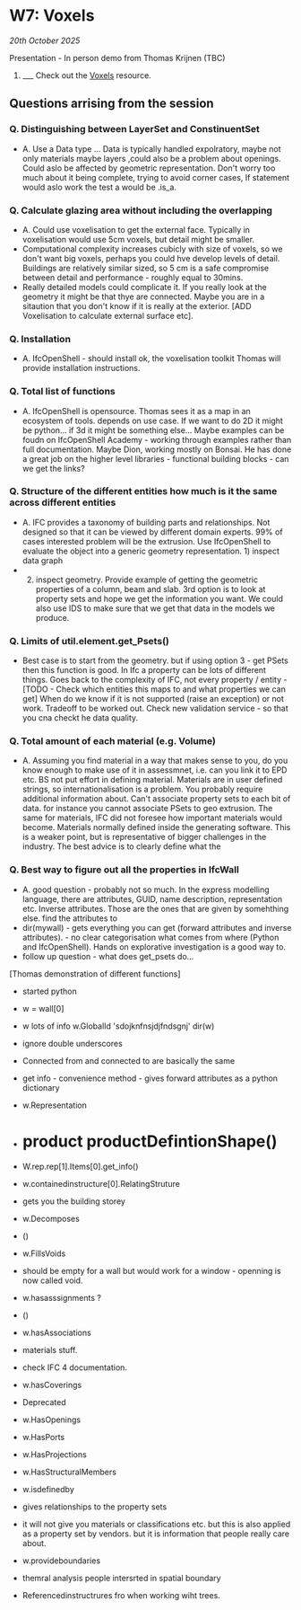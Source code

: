 # W7: Voxels

*20th October 2025*

Presentation - In person demo from Thomas Krijnen (TBC)

1. ___ Check out the [Voxels] resource.

## Questions arrising from the session

### Q. Distinguishing between LayerSet and ConstinuentSet
* A. Use a Data type ... Data is typically handled expolratory, maybe not only materials maybe layers ,could also be a problem about openings. Could aslo be affected by geometric representation. Don't worry too much about it being complete, trying to avoid corner cases, If statement would aslo work
the test a would be .is_a. 

### Q. Calculate glazing area without including the overlapping
* A. Could use voxelisation to get the external face. Typically in voxelisation would use 5cm voxels, but detail might be smaller.
* Computational complexity increases cubicly with size of voxels, so we don't want big voxels, perhaps you could hve develop levels of detail. Buildings are relatively similar sized, so 5 cm is a safe compromise between detail and performance - roughly equal to 30mins.
* Really detailed models could complicate it. If you really look at the geometry it might be that thye are connected. Maybe you are in a sitaution that you don't know if it is really at the exterior. [ADD Voxelisation to calculate external surface etc].

### Q. Installation
* A. IfcOpenShell - should install ok, the voxelisation toolkit Thomas will provide installation instructions.

### Q. Total list of functions
* A. IfcOpenShell is opensource. Thomas sees it as a map in an ecosystem of tools. depends on use case. If we want to do 2D it might be python... if 3d it might be something else... Maybe examples can be foudn on IfcOpenShell Academy - working through examples rather than full documentation. Maybe Dion, working mostly on Bonsai. He has done a great job on the higher level libraries - functional building blocks - can we get the links?

### Q. Structure of the different entities how much is it the same across different entities
* A. IFC provides a taxonomy of building parts and relationships. Not designed so that it can be viewed by different domain experts. 99% of cases interested problem will be the extrusion. Use IfcOpenShell to evaluate the object into a generic geometry representation. 1) inspect data graph
* 2) inspect geometry. Provide example of getting the geometric properties of a column, beam and slab. 3rd option is to look at property sets and hope we get the information you want. We could also use IDS to make sure that we get that data in the models we produce.

### Q. Limits of util.element.get_Psets()
* Best case is to start from the geometry. but if using option 3 - get PSets then this function is good. In Ifc a property can be lots of different things. Goes back to the complexity of IFC, not every property / entity - [TODO - Check which entities this maps to and what properties we can get] When do we know if it is not supported (raise an exception) or not work. Tradeoff to be worked out. Check new validation service - so that you cna checkt he data quality.

### Q. Total amount of each material (e.g. Volume)
* A. Assuming you find material in a way that makes sense to you, do you know enough to make use of it in assessmnet, i.e. can you link it to EPD etc. BS not put effort in defining material. Materials are in user defined strings, so internationalisation is a problem. You probably require additional information about. Can't associate property sets to each bit of data. for instance you cannot associate PSets to geo extrusion. The same for materials, IFC did not foresee how important materials would become. Materials normally defined inside the generating software. This is a weaker point, but is representative of bigger challenges in the industry. The best advice is to clearly define what the

### Q. Best way to figure out all the properties in IfcWall
* A. good question - probably not so much. In the express modelling language, there are attributes, GUID, name description, representation etc. Inverse attributes. Those are the ones that are given by somehthing else. find the attributes to
* dir(mywall) - gets everything you can get (forward attributes and inverse attributes). - no clear categorisation what comes from where (Python and IfcOpenShell). Hands on explorative investigation is a good way to.
* follow up question - what does get_psets do...

[Thomas demonstration of different functions]
* started python
* w = wall[0]
* w
  lots of info
  w.GlobalId
  'sdojknfnsjdjfndsgnj'
  dir(w)
* ignore double underscores
* Connected from and connected to are basically the same
* get info - convenience method - gives forward attributes as a python dictionary
* w.Representation
* # product productDefintionShape()
* W.rep.rep[1].Items[0].get_info()
* w.containedinstructure[0].RelatingStruture
* gets you the building storey
* w.Decomposes
* ()
* w.FillsVoids
* should be empty for a wall but would work for a window - openning is now called void.
* w.hasasssignments ?
* ()
* w.hasAssociations
* materials stuff.
* check IFC 4 documentation.
* w.hasCoverings
* Deprecated
* w.HasOpenings
* w.HasPorts
* w.HasProjections
* w.HasStructuralMembers

* w.isdefinedby
* gives relationships to the property sets

* it will not give you materials or classifications etc. but this is also applied as a property set by vendors. but it is information that people really care about.
* w.provideboundaries
* themral analysis people intersrted in spatial boundary
* Referencedinstructrures fro when working wiht trees. 

[Voxels]: /Concepts/Voxel.md

<!--
TOOL IFC.js / IfcOpenShell
1. ___ Meta Draw - [SVG]
3. ___ [IFC.js](/Concepts/IFC.js)

### In Class Activity
* [SVG] Drawing Exercise


[SVG]: /Concepts/SVG
-->

